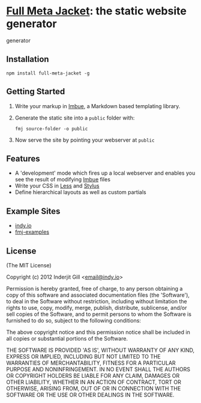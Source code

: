 # [Full Meta Jacket](https://github.com/indy/full-meta-jacket): the static website generator
generator
## Installation

```npm install full-meta-jacket -g```

## Getting Started

1. Write your markup in [Imbue](https://github.com/indy/imbue), a Markdown based templating library.
2. Generate the static site into a ```public``` folder with: 

    ```fmj source-folder -o public```

3. Now serve the site by pointing your webserver at ```public```


## Features

* A 'development' mode which fires up a local webserver and enables you see the result of modifying [Imbue](https://github.com/indy/imbue) files
* Write your CSS in [Less](http://lesscss.org) and [Stylus](http://learnboost.github.com/stylus/)
* Define hierarchical layouts as well as custom partials

## Example Sites

* [indy.io](http://indy.io)
* [fmj-examples](https://github.com/indy/fmj-examples)

## License 

(The MIT License)

Copyright (c) 2012 Inderjit Gill &lt;email@indy.io&gt;

Permission is hereby granted, free of charge, to any person obtaining
a copy of this software and associated documentation files (the
'Software'), to deal in the Software without restriction, including
without limitation the rights to use, copy, modify, merge, publish,
distribute, sublicense, and/or sell copies of the Software, and to
permit persons to whom the Software is furnished to do so, subject to
the following conditions:

The above copyright notice and this permission notice shall be
included in all copies or substantial portions of the Software.

THE SOFTWARE IS PROVIDED 'AS IS', WITHOUT WARRANTY OF ANY KIND,
EXPRESS OR IMPLIED, INCLUDING BUT NOT LIMITED TO THE WARRANTIES OF
MERCHANTABILITY, FITNESS FOR A PARTICULAR PURPOSE AND NONINFRINGEMENT.
IN NO EVENT SHALL THE AUTHORS OR COPYRIGHT HOLDERS BE LIABLE FOR ANY
CLAIM, DAMAGES OR OTHER LIABILITY, WHETHER IN AN ACTION OF CONTRACT,
TORT OR OTHERWISE, ARISING FROM, OUT OF OR IN CONNECTION WITH THE
SOFTWARE OR THE USE OR OTHER DEALINGS IN THE SOFTWARE.

